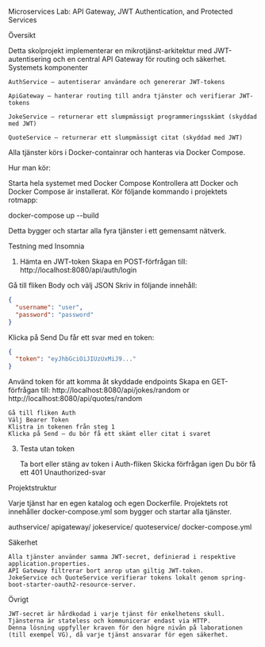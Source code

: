 Microservices Lab: API Gateway, JWT Authentication, and Protected Services

Översikt

Detta skolprojekt implementerar en mikrotjänst-arkitektur med JWT-autentisering och en central API Gateway för routing och säkerhet.
Systemets komponenter

    AuthService – autentiserar användare och genererar JWT-tokens

    ApiGateway – hanterar routing till andra tjänster och verifierar JWT-tokens

    JokeService – returnerar ett slumpmässigt programmeringsskämt (skyddad med JWT)

    QuoteService – returnerar ett slumpmässigt citat (skyddad med JWT)

Alla tjänster körs i Docker-containrar och hanteras via Docker Compose.

Hur man kör:

Starta hela systemet med Docker Compose
    Kontrollera att Docker och Docker Compose är installerat.
    Kör följande kommando i projektets rotmapp:

docker-compose up --build

Detta bygger och startar alla fyra tjänster i ett gemensamt nätverk.

Testning med Insomnia
1. Hämta en JWT-token
   Skapa en POST-förfrågan till:
http://localhost:8080/api/auth/login

Gå till fliken Body och välj JSON
Skriv in följande innehåll:

  ```json
  {
    "username": "user",
    "password": "password"
  }
  ```
Klicka på Send
Du får ett svar med en token:
  ```json
  {
    "token": "eyJhbGciOiJIUzUxMiJ9..."
  }
  ```

Använd token för att komma åt skyddade endpoints
    Skapa en GET-förfrågan till:
http://localhost:8080/api/jokes/random
or
http://localhost:8080/api/quotes/random

    Gå till fliken Auth
    Välj Bearer Token
    Klistra in tokenen från steg 1
    Klicka på Send – du bör få ett skämt eller citat i svaret

3. Testa utan token

   Ta bort eller stäng av token i Auth-fliken
   Skicka förfrågan igen
   Du bör få ett 401 Unauthorized-svar

Projektstruktur

Varje tjänst har en egen katalog och egen Dockerfile. Projektets rot innehåller docker-compose.yml som bygger och startar alla tjänster.

authservice/
apigateway/
jokeservice/
quoteservice/
docker-compose.yml

Säkerhet

    Alla tjänster använder samma JWT-secret, definierad i respektive application.properties.
    API Gateway filtrerar bort anrop utan giltig JWT-token.
    JokeService och QuoteService verifierar tokens lokalt genom spring-boot-starter-oauth2-resource-server.

Övrigt

    JWT-secret är hårdkodad i varje tjänst för enkelhetens skull.
    Tjänsterna är stateless och kommunicerar endast via HTTP.
    Denna lösning uppfyller kraven för den högre nivån på laborationen (till exempel VG), då varje tjänst ansvarar för egen säkerhet.